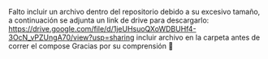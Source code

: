 Falto incluir un archivo dentro del repositorio debido a su excesivo tamaño, a continuación se adjunta un link de drive para descargarlo: https://drive.google.com/file/d/1jeUHsuoQXoWDBUHf4-3OcN_vPZUngA70/view?usp=sharing 
incluir archivo en la carpeta antes de correr el compose
Gracias por su comprensión 🐒
